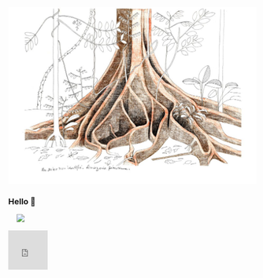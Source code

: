 
![Cover](https://github.com/FrederickChenot/FrederickChenot/blob/main/img/francisHalle.jpg)

### Hello 👋

<p style='text-align: center; width: 10%'>
	<img src="https://media.giphy.com/media/E8BKRmebpiire/giphy.gif">
</p>
<p>
<iframe src="https://giphy.com/embed/E8BKRmebpiire" width="80" height="80" frameBorder="0" class="giphy-embed" allowFullScreen></iframe>
</p>
<p><a href="https://giphy.com/gifs/E8BKRmebpiire"></a></p>